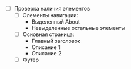 - [ ] Проверка наличия элементов
	- [ ] Элементы навигации:
		- Выделенный About
		- Невыделенные остальные элементы
	- [ ] Основная страница: 
		- Главный заголовок 
		- Описание 1
		- Описание 2
	- [ ] Футер